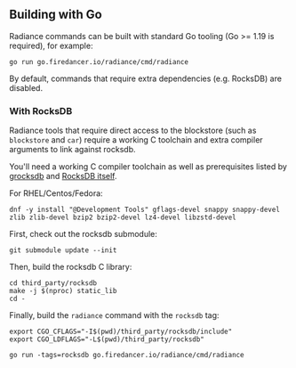 ## Building with Go

Radiance commands can be built with standard Go tooling (Go >= 1.19 is required),
for example:

    go run go.firedancer.io/radiance/cmd/radiance

By default, commands that require extra dependencies (e.g. RocksDB) are disabled.

### With RocksDB

Radiance tools that require direct access to the blockstore (such as `blockstore` and `car`)
require a working C toolchain and extra compiler arguments to link against rocksdb.

You'll need a working C compiler toolchain as well as prerequisites listed
by [grocksdb](https://github.com/linxGnu/grocksdb#prerequisite) and
[RocksDB itself](https://github.com/linxGnu/grocksdb#prerequisite).

For RHEL/Centos/Fedora:

    dnf -y install "@Development Tools" gflags-devel snappy snappy-devel zlib zlib-devel bzip2 bzip2-devel lz4-devel libzstd-devel

First, check out the rocksdb submodule:

    git submodule update --init

Then, build the rocksdb C library:

    cd third_party/rocksdb
    make -j $(nproc) static_lib
    cd -

Finally, build the `radiance` command with the `rocksdb` tag:

    export CGO_CFLAGS="-I$(pwd)/third_party/rocksdb/include"
    export CGO_LDFLAGS="-L$(pwd)/third_party/rocksdb"

    go run -tags=rocksdb go.firedancer.io/radiance/cmd/radiance
